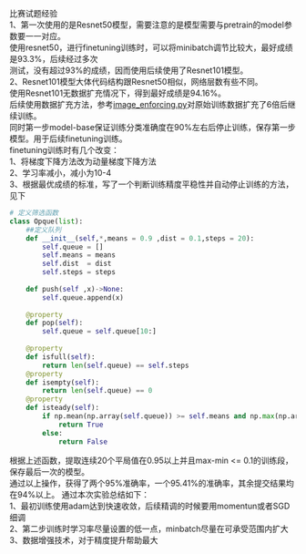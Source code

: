 比赛试题经验  
1、第一次使用的是Resnet50模型，需要注意的是模型需要与pretrain的model参数要一一对应。  
使用resnet50，进行finetuning训练时，可以将minibatch调节比较大，最好成绩是93.3%，后续经过多次  
测试，没有超过93%的成绩，因而使用后续使用了Resnet101模型。  
2、Resnet101模型大体代码结构跟Resnet50相似，网络层数有些不同。  
使用Resnet101无数据扩充情况下，得到最好成绩是94.16%。   
后续使用数据扩充方法，参考[image_enforcing.py]()对原始训练数据扩充了6倍后继续训练。  
同时第一步model-base保证训练分类准确度在90%左右后停止训练，保存第一步模型。用于后续finetuning训练。  
finetuning训练时有几个改变：  
1、将梯度下降方法改为动量梯度下降方法  
2、学习率减小，减小为10-4  
3、根据最优成绩的标准，写了一个判断训练精度平稳性并自动停止训练的方法，见下  
```python
# 定义筛选函数
class Opque(list):
    ##定义队列
    def __init__(self,*,means = 0.9 ,dist = 0.1,steps = 20):
        self.queue = []
        self.means = means
        self.dist  = dist 
        self.steps = steps
    
    def push(self ,x)->None:
        self.queue.append(x)
        
    @property   
    def pop(self):
        self.queue = self.queue[10:]
        
    @property
    def isfull(self):
        return len(self.queue) == self.steps 
    @property
    def isempty(self):
        return len(self.queue) == 0 
    @property
    def isteady(self):
        if np.mean(np.array(self.queue)) >= self.means and np.max(np.array(self.queue)) - np.min(np.array(self.queue)) <= self.dist:
            return True 
        else:
            return False
```
根据上述函数，提取连续20个平局值在0.95以上并且max-min <= 0.1的训练段，保存最后一次的模型。  
通过以上操作，获得了两个95%准确率，一个95.41%的准确率，其余提交结果均在94%以上。
通过本次实验总结如下：  
1、最初训练使用adam达到快速收敛，后续精调的时候要用momentun或者SGD细调  
2、第二步训练时学习率尽量设置的低一点，minbatch尽量在可承受范围内扩大  
3、数据增强技术，对于精度提升帮助最大
